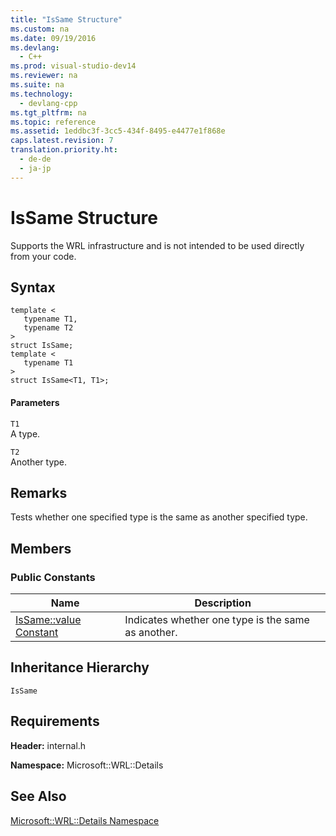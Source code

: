 ```yaml
---
title: "IsSame Structure"
ms.custom: na
ms.date: 09/19/2016
ms.devlang: 
  - C++
ms.prod: visual-studio-dev14
ms.reviewer: na
ms.suite: na
ms.technology: 
  - devlang-cpp
ms.tgt_pltfrm: na
ms.topic: reference
ms.assetid: 1eddbc3f-3cc5-434f-8495-e4477e1f868e
caps.latest.revision: 7
translation.priority.ht: 
  - de-de
  - ja-jp
---
```

# IsSame Structure
Supports the WRL infrastructure and is not intended to be used directly from your code.  
  
## Syntax  
  
```  
template <  
   typename T1,  
   typename T2  
>  
struct IsSame;  
template <  
   typename T1  
>  
struct IsSame<T1, T1>;  
```  
  
#### Parameters  
 `T1`  
 A type.  
  
 `T2`  
 Another type.  
  
## Remarks  
 Tests whether one specified type is the same as another specified type.  
  
## Members  
  
### Public Constants  
  
|Name|Description|  
|----------|-----------------|  
|[IsSame::value Constant](../vs140/IsSame--value-Constant.md)|Indicates whether one type is the same as another.|  
  
## Inheritance Hierarchy  
 `IsSame`  
  
## Requirements  
 **Header:** internal.h  
  
 **Namespace:** Microsoft::WRL::Details  
  
## See Also  
 [Microsoft::WRL::Details Namespace](../vs140/Microsoft--WRL--Details-Namespace.md)